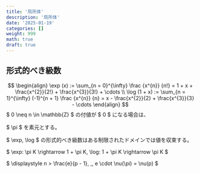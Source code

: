 ```yaml
---
title: '局所体'
description: '局所体'
date: '2025-01-19'
categories: []
weight: 999
math: true
draft: true
---
```




## 形式的べき級数



$$
\begin{align}
\exp (x) := \sum_{n = 0}^{\infty} \frac {x^{n}} {n!} = 1 + x + \frac{x^{2}}{2!} + \frac{x^{3}}{3!} + \cdots \\
\log (1 + x) := \sum_{n = 1}^{\infty} (-1)^{n + 1} \frac {x^{n}} {n} = x - \frac{x^{2}}{2} + \frac{x^{3}}{3} - \cdots
\end{align}
$$
$ 0 \neq n \in \mathbb{Z} $ の付値が $ 0 $ になる場合は、

$ \pi $ を素元とする。

$ \exp, \log $ の形式的べき級数はある制限されたドメインでは値を収束する。

$ \exp: \pi K \rightarrow 1 + \pi K, \log: 1 + \pi K \rightarrow \pi K $ 

$ \displaystyle n > \frac{e}{p - 1}, \,\, e \cdot \nu(\pi) = \nu(p) $
